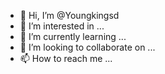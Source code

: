 - 👋 Hi, I’m @Youngkingsd
- 👀 I’m interested in ...
- 🌱 I’m currently learning ...
- 💞️ I’m looking to collaborate on ...
- 📫 How to reach me ...

<!---
Youngkingsd/Youngkingsd is a ✨ special ✨ repository because its `README.md` (this file) appears on your GitHub profile.
You can click the Preview link to take a look at your changes.
--->
